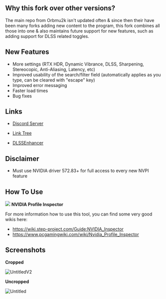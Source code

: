 ## Why this fork over other versions?
The main repo from Orbmu2k isn't updated often & since then their have been many forks adding new content to the program, this fork combines all those into one & also maintains future support for new features, such as adding support for DLSS related toggles.

## New Features
- More settings (RTX HDR, Dynamic Vibrance, DLSS, Sharpening, Stereocopic, Anti-Aliasing, Latency, etc)
- Improved usability of the search/filter field (automatically applies as you type, can be cleared with "escape" key)
- Improved error messaging
- Faster load times
- Bug fixes

## Links

* [Discord Server](https://discord.gg/dc74er8TJF)

* [Link Tree](https://linktr.ee/Hybred)

* [DLSSEnhancer](https://www.nexusmods.com/site/mods/998)


## Disclaimer

- Must use NVIDIA driver 572.83+ for full access to every new NVPI feature

## How To Use

![](/nspector/Images/n1-016.png) **NVIDIA Profile Inspector**

For more information how to use this tool, you can find some very good wikis here:
* https://wiki.step-project.com/Guide:NVIDIA_Inspector
* https://www.pcgamingwiki.com/wiki/Nvidia_Profile_Inspector

## Screenshots

**Cropped**

![UntitledV2](https://github.com/user-attachments/assets/89168980-2af4-46f8-9a0f-b609e11c7b91)

**Uncropped**

![Untitled](https://github.com/user-attachments/assets/e891eb82-38d2-4d18-ad44-b2f250237ec4)
